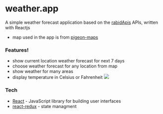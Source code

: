 # weather.app

A simple weather forecast application based on the [rabidApis](https://rapidapi.com/community/api/open-weather-map) APIs, written with Reactjs

- map used in the app is from [pigeon-maps](https://pigeon-maps.js.org/)

### Features!

- show current location weather forecast for next 7 days
- choose weather forecast for any location from map
- show weather for many areas
- display temperature in Celsius or Fahrenheit
![](preview.gif)
### Tech

- [React](https://reactjs.org/) - JavaScript library for building user interfaces
- [react-redux](https://react-redux.js.org/) - state managment

